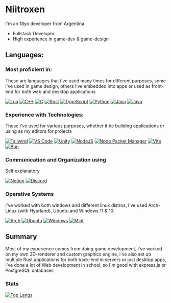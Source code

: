 # Niitroxen

I'm an 18yo developer from Argentina

- Fullstack Developer
- High experience in game-dev & game-design

## Languages:

### Most proficient in: 
These are languages that i've used many times for different purposes, some i've used in game design, others i've embedded into apps or used as front-end for both web and desktop applications

[![Lua](https://skillicons.dev/icons?i=lua&theme=dark)](https://skillicons.dev)
[![C++](https://skillicons.dev/icons?i=cpp&theme=dark)](https://skillicons.dev)
[![C](https://skillicons.dev/icons?i=c&theme=dark)](https://skillicons.dev)
[![Rust](https://skillicons.dev/icons?i=rust&theme=dark)](https://skillicons.dev)
[![TypeScript](https://skillicons.dev/icons?i=ts&theme=dark)](https://skillicons.dev)
[![Python](https://skillicons.dev/icons?i=py&theme=dark)](https://skillicons.dev)
[![Java](https://skillicons.dev/icons?i=java&theme=dark)](https://skillicons.dev)
[![Java](https://skillicons.dev/icons?i=cs&theme=dark)](https://skillicons.dev)


### Experience with Technologies:
These i've used for various purposes, whether it be building applications or using as my editors for projects

[![Tailwind](https://skillicons.dev/icons?i=tailwind&theme=dark)](https://skillicons.dev)
[![VS Code](https://skillicons.dev/icons?i=vscode&theme=dark)](https://skillicons.dev)
[![Unity](https://skillicons.dev/icons?i=unity&theme=dark)](https://skillicons.dev)
[![NodeJS](https://skillicons.dev/icons?i=nodejs&theme=dark)](https://skillicons.dev)
[![Node Packet Manager](https://skillicons.dev/icons?i=npm&theme=dark)](https://skillicons.dev)
[![Vite](https://skillicons.dev/icons?i=vite&theme=dark)](https://skillicons.dev)
[![Bun](https://skillicons.dev/icons?i=bun&theme=dark)](https://skillicons.dev)


### Communication and Organization using
Self explanatory

[![Notion](https://skillicons.dev/icons?i=notion&theme=dark)](https://skillicons.dev)
[![Discord](https://skillicons.dev/icons?i=discord&theme=dark)](https://skillicons.dev)

### Operative Systems
I've worked with both windows and different linux distros, i've used Arch-Linux (with Hyprland), Ubuntu and Windows 11 & 10:

[![Arch](https://skillicons.dev/icons?i=arch&theme=dark)](https://skillicons.dev)
[![Ubuntu](https://skillicons.dev/icons?i=ubuntu&theme=dark)](https://skillicons.dev)
[![Windows](https://skillicons.dev/icons?i=windows&theme=dark)](https://skillicons.dev)
[![Mint](https://skillicons.dev/icons?i=mint&theme=dark)](https://skillicons.dev)

## Summary
Most of my experience comes from doing game development, i've worked on my own 3D-renderer and custom graphics engine, i've also set up multiple Rust applications for both back-end in servers or just desktop apps,
i've done a lot of Web development in school, so I'm good with express.js or PostgreSQL databases

### Stats
[![Top Langs](https://github-readme-stats-git-masterrstaa-rickstaa.vercel.app/api/top-langs/?username=niitroxendioxide)](https://github.com/niitroxendioxide/github-readme-stats)

